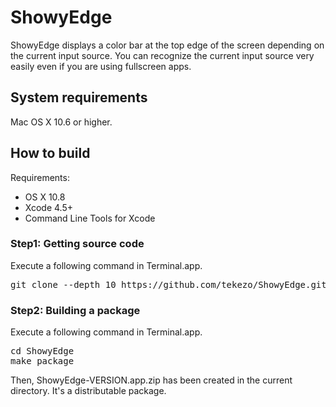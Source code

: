 ShowyEdge
=========

ShowyEdge displays a color bar at the top edge of the screen depending on the current input source.
You can recognize the current input source very easily even if you are using fullscreen apps.


System requirements
-------------------
Mac OS X 10.6 or higher.


How to build
------------

Requirements:

* OS X 10.8
* Xcode 4.5+
* Command Line Tools for Xcode

### Step1: Getting source code

Execute a following command in Terminal.app.

<pre>
git clone --depth 10 https://github.com/tekezo/ShowyEdge.git
</pre>

### Step2: Building a package

Execute a following command in Terminal.app.

<pre>
cd ShowyEdge
make package
</pre>

Then, ShowyEdge-VERSION.app.zip has been created in the current directory.
It's a distributable package.
